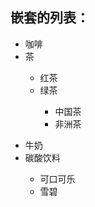 <!DOCTYPE html>
<html>
	<head>
		<meta charset="utf-8">
		<title></title>
	</head>
	<body>
		<h2>嵌套的列表：</h2>
		<ul>
			<li>咖啡</li>
			<li>茶</li>
			<ul>
				<li>红茶</li>
				<li>绿茶</li>
				<ul>
					<li>中国茶</li>
					<li>非洲茶</li>
				</ul>
			</ul>
		</ul>
		<ul>
			<li>牛奶</li>
			<li>碳酸饮料</li>
			<ul>
				<li>可口可乐</li>
				<li>雪碧</li>
			</ul>
		</ul>
	</body>
</html>
